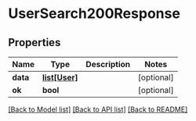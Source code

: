 # UserSearch200Response


## Properties
Name | Type | Description | Notes
------------ | ------------- | ------------- | -------------
**data** | [**list[User]**](User.md) |  | [optional] 
**ok** | **bool** |  | [optional] 

[[Back to Model list]](../README.md#documentation-for-models) [[Back to API list]](../README.md#documentation-for-api-endpoints) [[Back to README]](../README.md)


